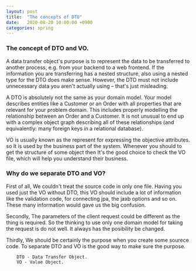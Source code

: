 ```yaml
---
layout: post
title:  "The concepts of DTO"
date:   2020-08-20 10:00:00 +0900
categories: spring
---
```


### The concept of DTO and VO.

A data transfer object's purpose is to represent the data to be transferred to another process, e.g. from your backend to a web frontend. If the information you are transferring has a nested structure, also using a nested type for the DTO does make sense. However, the DTO must not include unnecessary data you aren't actually using – that's just misleading.

A DTO is absolutely not the same as your domain model. Your model describes entities like a Customer or an Order with all properties that are relevant for your problem domain. This includes properly modelling the relationship between an Order and a Customer. It is not unusual to end up with a complex object graph describing all of these relationships (and equivalently: many foreign keys in a relational database).

VO is usually known as the represent for expressing the objective attributes. so It is used by the business part of the system. Whenever you should to get the structure of some object then It's the good choice to check the VO file, which will help you understand their business.

### Why do we separate DTO and VO?

First of all, We couldn't treat the source code in only one file. Having you used just the VO without DTO, this VO should include a lot of information like the validation code, for connecting jpa, the jaxb options and so on. These many information would gave us the big confusion. 

Secondly, The parameters of the client request could be different as the thing is required. So the thinking to use only one domain model for taking the request is do not well. It always has the posibility be changed.

Thirdly, We should be certainly the purpose when you create some sourece code. To separate DTO and VO is the good way to make sure the purpose.

```
    DTO - Data Transfer Object.
    VO - Value Object.
```